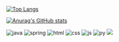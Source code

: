 



[![Top Langs](https://github-readme-stats.vercel.app/api/top-langs/?username=JK-LEE98)](https://github.com/anuraghazra/github-readme-stats)

[![Anurag's GitHub stats](https://github-readme-stats.vercel.app/api?username=JK-LEE98)](https://github.com/anuraghazra/github-readme-stats)

![java](https://img.shields.io/badge/Java-ED8B00?style=for-the-badge&logo=openjdk&logoColor=white
)
![spring](https://img.shields.io/badge/Spring-6DB33F?style=for-the-badge&logo=spring&logoColor=white
)
![html](https://img.shields.io/badge/HTML5-E34F26?style=for-the-badge&logo=html5&logoColor=white
)
![css](https://img.shields.io/badge/CSS-239120?&style=for-the-badge&logo=css3&logoColor=white
)
![js](https://img.shields.io/badge/JavaScript-F7DF1E?style=for-the-badge&logo=JavaScript&logoColor=white
)
![py](https://img.shields.io/badge/Python-3776AB?style=for-the-badge&logo=python&logoColor=white)
<img src="https://capsule-render.vercel.app/api?
type=waving&color=BDBDC8&height=150&section=footer" />
